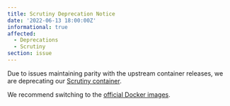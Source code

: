 ```yaml
---
title: Scrutiny Deprecation Notice
date: '2022-06-13 18:00:00Z'
informational: true
affected:
  - Deprecations
  - Scrutiny
section: issue
---
```


Due to issues maintaining parity with the upstream container releases, we are deprecating our [Scrutiny container](https://github.com/linuxserver/docker-Scrutiny).

We recommend switching to the [official Docker images](https://github.com/AnalogJ/scrutiny#docker).
